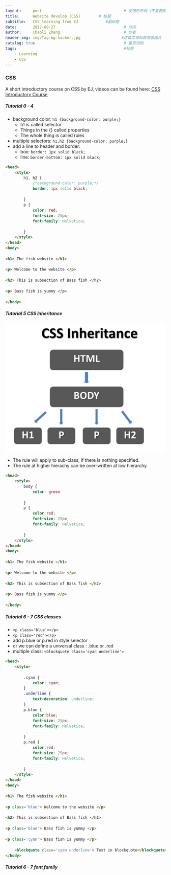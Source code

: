 ```yaml
---
layout:     post                                    # 使用的布局（不需要改）
title:      Website develop (CSS)        # 标题
subtitle:   CSS learning from EJ            #副标题
date:       2017-08-27                              # 时间
author:     Chaoli Zhang                            # 作者
header-img: img/Tag-bg-hacker.jpg                  #这篇文章标题背景图片
catalog: true                                       # 是否归档
tags:                                               #标签
    - Learning
    - CSS
---
```



### CSS
A short introductory course on CSS by EJ, videos can be found here: [CSS Introductory Course](https://www.youtube.com/playlist?list=PLr6-GrHUlVf8JIgLcu3sHigvQjTw_aC9C)

##### Tutorial 0 - 4

- background color: `h1 {background-color: purple;}`
    * h1 is called selector
    * Things in the {} called properties
    * The whole thing is called rules
- multiple selectors: `h1,h2 {background-color: purple;}`
- add a line to header and border:
    + box: `border: 1px solid black;`
    + line: `border-bottom: 1px solid black;`

```html
<head>
    <style>
        h1, h2 {
            /*background-color: purple;*/
            border: 1px solid black;

        }
        p {
            color: red;
            font-size: 25px;
            font-family: Helvetica;

        }
    </style>
</head>
<body>

<h1> The fish website </h1>

<p> Welcome to the website </p>

<h2> This is subsection of Bass fish </h2>

<p> Bass fish is yummy </p>

</body>
```

##### Tutorial 5 CSS Inheritance

![Inheritance.png](/img/Web_design/CSS/CSS_beginner_T05.png "Inheritance.png")

- The rule will apply to sub-class, if there is nothing specified.
- The rule at higher hierachy can be over-written at low hierarchy.

```html
<head>
    <style>
        body {
            color: green

        }
        p {
            color:red;
            font-size: 25px;
            font-family: Helvetica;

        }
    </style>
</head>
<body>

<h1> The fish website </h1>

<p> Welcome to the website </p>

<h2> This is subsection of Bass fish </h2>

<p> Bass fish is yummy </p>

</body>
```


##### Tutorial 6 - 7 CSS classes

- `<p class='blue'></p>`
- `<p class='red'></p>`
- add p.blue or p.red in style selector
- or we can define a universal class : .blue or .red
- multiple class: `<blockquote class='cyan underline'>`

```html
<head>
    <style>

        .cyan {
            color: cyan;
        }
        .underline {
            text-decoration: underline;
        }
        p.blue {
            color:blue;
            font-size: 25px;
            font-family: Helvetica;

        }
        p.red {
            color:red;
            font-size: 25px;
            font-family: Helvetica;

        }
    </style>
</head>
<body>

<h1> The fish website </h1>

<p class='blue'> Welcome to the website </p>

<h2> This is subsection of Bass fish </h2>

<p class='blue'> Bass fish is yummy </p>

<p class='cyan'> Bass fish is yummy </p>

    <blockquote class='cyan underline'> Text in blockquote</blockquote>
</body>
```

##### Tutorial 6 - 7 font family

